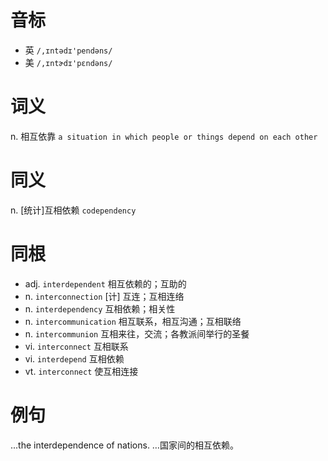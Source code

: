 # 音标

- 英 `/,ɪntədɪ'pendəns/`
- 美 `/,ɪntɚdɪ'pɛndəns/`

# 词义

n. 相互依靠
`a situation in which people or things depend on each other`

# 同义

n. [统计]互相依赖
`codependency`

# 同根

- adj. `interdependent` 相互依赖的；互助的
- n. `interconnection` [计] 互连；互相连络
- n. `interdependency` 互相依赖；相关性
- n. `intercommunication` 相互联系，相互沟通；互相联络
- n. `intercommunion` 互相来往，交流；各教派间举行的圣餐
- vi. `interconnect` 互相联系
- vi. `interdepend` 互相依赖
- vt. `interconnect` 使互相连接

# 例句

...the interdependence of nations.
…国家间的相互依赖。


